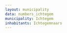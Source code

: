 ```yaml
---
layout: municipality
data: numbers_ichtegem
municipality: Ichtegem
inhabitants: Ichtegemnaars
---
```

